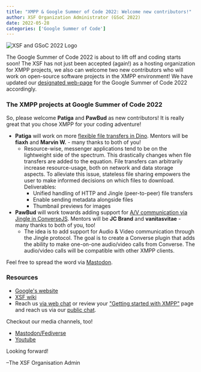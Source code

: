 ```yaml
---
title: "XMPP & Google Summer of Code 2022: Welcome new contributors!"
author: XSF Organization Administrator (GSoC 2022)
date: 2022-05-28
categories: ['Google Summer of Code']
---
```


![XSF and GSoC 2022 Logo](/images/logos/GSoC_2022_Logo.png)

The Google Summer of Code 2022 is about to lift off and coding starts soon! The XSF has not just been 
accepted (again!) as a hosting organization for XMPP projects, we also can welcome two new contributors who will work on open-source software projects in the XMPP environment! We have updated our [designated web-page](https://xmpp.org/community/gsoc-2022/) for the Google Summer of Code 2022 accordingly.

### The XMPP projects at Google Summer of Code 2022

So, please welcome **Patiga** and **PawBud** as new contributors! It is really great that you chose XMPP for your coding adventure!

- **Patiga** will work on more [flexible file transfers in Dino](https://summerofcode.withgoogle.com/programs/2022/projects/z9ixHTWZ). Mentors will be **fiaxh** and **Marvin W.** - many thanks to both of you!
  - Resource-wise, messenger applications tend to be on the lightweight side of the spectrum. This drastically changes when file transfers are added to the equation. File transfers can arbitrarily increase resource-usage, both on network and data storage aspects. To alleviate this issue, stateless file sharing empowers the user to make informed decisions on which files to download. Deliverables:
    - Unified handling of HTTP and Jingle (peer-to-peer) file transfers
    - Enable sending metadata alongside files
    - Thumbnail previews for images
- **PawBud** will work towards adding support for [A/V communication via Jingle in ConverseJS](https://summerofcode.withgoogle.com/programs/2022/projects/0nRwZN19). Mentors will be **JC Brand** and **vanitasvitae** - many thanks to both of you, too!
  - The idea is to add support for Audio & Video communication through the Jingle protocol. The goal is to create a Converse plugin that adds the ability to make one-on-one audio/video calls from Converse. The audio/video calls will be compatible with other XMPP clients.

Feel free to spread the word via [Mastodon](https://fosstodon.org/@xmpp/108358826402429966).

 ### Resources

- [Google's website](https://summerofcode.withgoogle.com/help)
- [XSF wiki](https://wiki.xmpp.org/web/Google_Summer_of_Code_2022)
- Reach us [via web chat](https://xmpp.org/chat#converse/room?jid=gsoc@muc.xmpp.org) or review your ["Getting started with XMPP"](https://xmpp.org/getting-started/) page and reach us via our [public chat](xmpp:gsoc@muc.xmpp.org?join).

Checkout our media channels, too!

- [Mastodon/Fediverse](https://fosstodon.org/@xmpp/)
- [Youtube](https://www.youtube.com/c/XMPPStandardsFoundation)


Looking forward!

 –The XSF Organisation Admin

